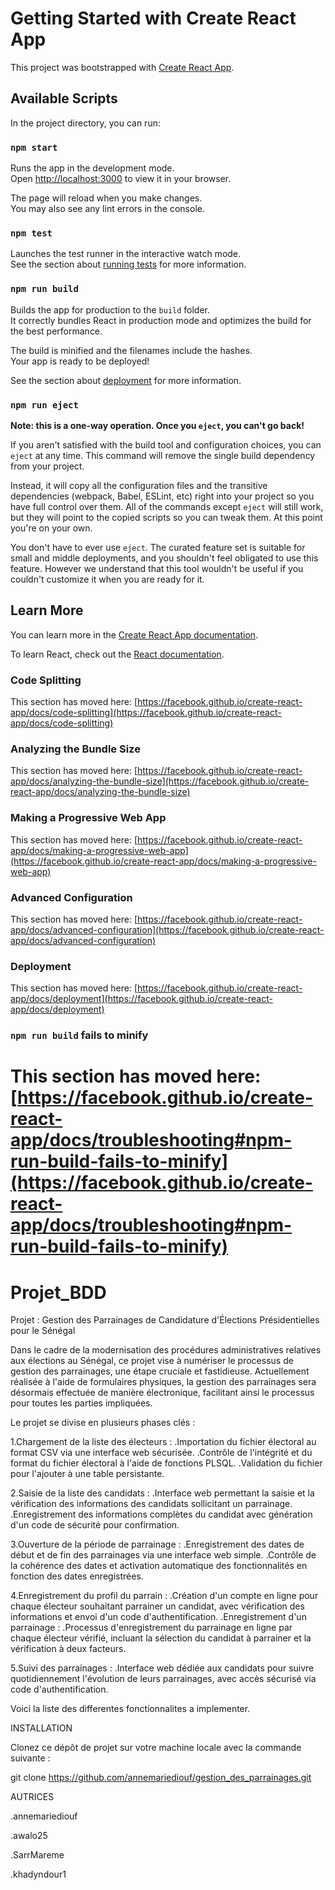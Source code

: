 # Getting Started with Create React App

This project was bootstrapped with [Create React App](https://github.com/facebook/create-react-app).

## Available Scripts

In the project directory, you can run:

### `npm start`

Runs the app in the development mode.\
Open [http://localhost:3000](http://localhost:3000) to view it in your browser.

The page will reload when you make changes.\
You may also see any lint errors in the console.

### `npm test`

Launches the test runner in the interactive watch mode.\
See the section about [running tests](https://facebook.github.io/create-react-app/docs/running-tests) for more information.

### `npm run build`

Builds the app for production to the `build` folder.\
It correctly bundles React in production mode and optimizes the build for the best performance.

The build is minified and the filenames include the hashes.\
Your app is ready to be deployed!

See the section about [deployment](https://facebook.github.io/create-react-app/docs/deployment) for more information.

### `npm run eject`

**Note: this is a one-way operation. Once you `eject`, you can't go back!**

If you aren't satisfied with the build tool and configuration choices, you can `eject` at any time. This command will remove the single build dependency from your project.

Instead, it will copy all the configuration files and the transitive dependencies (webpack, Babel, ESLint, etc) right into your project so you have full control over them. All of the commands except `eject` will still work, but they will point to the copied scripts so you can tweak them. At this point you're on your own.

You don't have to ever use `eject`. The curated feature set is suitable for small and middle deployments, and you shouldn't feel obligated to use this feature. However we understand that this tool wouldn't be useful if you couldn't customize it when you are ready for it.

## Learn More

You can learn more in the [Create React App documentation](https://facebook.github.io/create-react-app/docs/getting-started).

To learn React, check out the [React documentation](https://reactjs.org/).

### Code Splitting

This section has moved here: [https://facebook.github.io/create-react-app/docs/code-splitting](https://facebook.github.io/create-react-app/docs/code-splitting)

### Analyzing the Bundle Size

This section has moved here: [https://facebook.github.io/create-react-app/docs/analyzing-the-bundle-size](https://facebook.github.io/create-react-app/docs/analyzing-the-bundle-size)

### Making a Progressive Web App

This section has moved here: [https://facebook.github.io/create-react-app/docs/making-a-progressive-web-app](https://facebook.github.io/create-react-app/docs/making-a-progressive-web-app)

### Advanced Configuration

This section has moved here: [https://facebook.github.io/create-react-app/docs/advanced-configuration](https://facebook.github.io/create-react-app/docs/advanced-configuration)

### Deployment

This section has moved here: [https://facebook.github.io/create-react-app/docs/deployment](https://facebook.github.io/create-react-app/docs/deployment)

### `npm run build` fails to minify

This section has moved here: [https://facebook.github.io/create-react-app/docs/troubleshooting#npm-run-build-fails-to-minify](https://facebook.github.io/create-react-app/docs/troubleshooting#npm-run-build-fails-to-minify)
=======
# Projet_BDD
Projet : Gestion des Parrainages de Candidature d'Élections Présidentielles pour le Sénégal

Dans le cadre de la modernisation des procédures administratives relatives aux élections au Sénégal, ce projet vise à numériser le processus de gestion des parrainages, une étape cruciale et fastidieuse. Actuellement réalisée à l'aide de formulaires physiques, la gestion des parrainages sera désormais effectuée de manière électronique, facilitant ainsi le processus pour toutes les parties impliquées.

Le projet se divise en plusieurs phases clés :

1.Chargement de la liste des électeurs : .Importation du fichier électoral au format CSV via une interface web sécurisée. .Contrôle de l'intégrité et du format du fichier électoral à l'aide de fonctions PLSQL. .Validation du fichier pour l'ajouter à une table persistante.

2.Saisie de la liste des candidats : .Interface web permettant la saisie et la vérification des informations des candidats sollicitant un parrainage. .Enregistrement des informations complètes du candidat avec génération d'un code de sécurité pour confirmation.

3.Ouverture de la période de parrainage : .Enregistrement des dates de début et de fin des parrainages via une interface web simple. .Contrôle de la cohérence des dates et activation automatique des fonctionnalités en fonction des dates enregistrées.

4.Enregistrement du profil du parrain : .Création d'un compte en ligne pour chaque électeur souhaitant parrainer un candidat, avec vérification des informations et envoi d'un code d'authentification. .Enregistrement d'un parrainage : .Processus d'enregistrement du parrainage en ligne par chaque électeur vérifié, incluant la sélection du candidat à parrainer et la vérification à deux facteurs.

5.Suivi des parrainages : .Interface web dédiée aux candidats pour suivre quotidiennement l'évolution de leurs parrainages, avec accès sécurisé via code d'authentification.

Voici la liste des differentes fonctionnalites a implementer.

INSTALLATION

Clonez ce dépôt de projet sur votre machine locale avec la commande suivante :

git clone https://github.com/annemariediouf/gestion_des_parrainages.git

AUTRICES

.annemariediouf

.awalo25

.SarrMareme

.khadyndour1




